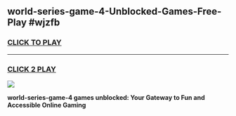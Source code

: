 
## world-series-game-4-Unblocked-Games-Free-Play #wjzfb
<h3>
<a href="https://us.freeplayer.one?title=world-series-game-4&ref=9M">CLICK TO PLAY</a></h3>
<hr>

<h3>
<a href="https://us.freeplayer.one?title=world-series-game-4&ref=9M">CLICK 2 PLAY</a>
  
</h3>

<a href="https://us.freeplayer.one?title=world-series-game-4&ref=9M"><img src="https://clearcache.store/games.png"></a>


**world-series-game-4 games unblocked: Your Gateway to Fun and Accessible Online Gaming**
